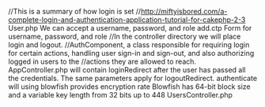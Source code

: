 //This is a summary of how login is set
//http://miftyisbored.com/a-complete-login-and-authentication-application-tutorial-for-cakephp-2-3
User.php
We can accept a username, password, and role
add.ctp
Form for username, password, and role
//In the controller directory we will place login and logout.
//AuthComponent, a class responsible for requiring login for certain actions, handling user sign-in and sign-out, and also authorizing logged in users to the 
//actions they are allowed to reach.
AppController.php
will contain loginRedirect after the user has passed all the credentials. The same parameters
apply for logoutRedirect. authenticate will using blowfish provides encryption rate Blowfish has 
64-bit block size and a variable key length from 32 bits up to 448
UsersController.php

